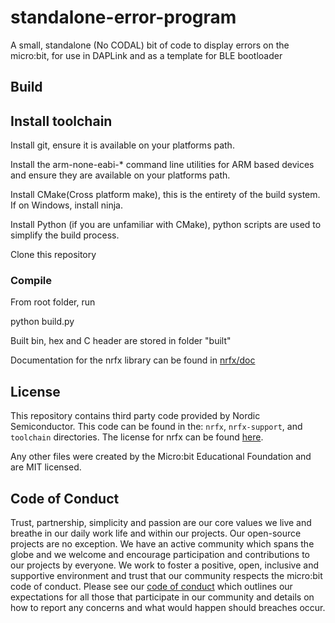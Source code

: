# standalone-error-program
A small, standalone (No CODAL) bit of code to display errors on the micro:bit, for use in DAPLink and as a template for BLE bootloader

## Build

## Install toolchain

Install git, ensure it is available on your platforms path.

Install the arm-none-eabi-\* command line utilities for ARM based devices and ensure they are available on your platforms path.

Install CMake(Cross platform make), this is the entirety of the build system. If on Windows, install ninja.

Install Python (if you are unfamiliar with CMake), python scripts are used to simplify the build process.

Clone this repository


### Compile

From root folder, run

python build.py

Built bin, hex and C header are stored in folder "built"

Documentation for the nrfx library can be found in [nrfx/doc](https://github.com/microbit-foundation/standalone-error-program/tree/master/nrfx/doc)

## License

This repository contains third party code provided by Nordic Semiconductor. This code can be found in the: `nrfx`, `nrfx-support`, and `toolchain` directories.
The license for nrfx can be found [here](nrfx/LICENSE).

Any other files were created by the Micro:bit Educational Foundation and are MIT licensed.

## Code of Conduct

Trust, partnership, simplicity and passion are our core values we live and breathe in our daily work life and within our projects. Our open-source projects are no exception. We have an active community which spans the globe and we welcome and encourage participation and contributions to our projects by everyone. We work to foster a positive, open, inclusive and supportive environment and trust that our community respects the micro:bit code of conduct. Please see our [code of conduct](https://microbit.org/safeguarding/) which outlines our expectations for all those that participate in our community and details on how to report any concerns and what would happen should breaches occur.
